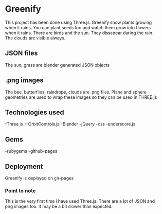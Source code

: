 # Greenify
This project has been done using Three.js. Greenify show plants growing when it rains. You can plant seeds too and watch them grow into flowers when it rains. There are birds and the sun. They dissapear during the rain. The clouds are visible always.

## JSON files
The sun, grass are blender generated JSON objects

## .png images
The bee, butterflies, raindrops, clouds are .png files. 
Plane and sphere geometries are used to wrap these images so they can be used in THREE.js

## Technologies used
-Three.js
--OrbitControls.js
-Blender
-jQuery
-css
-underscore.js 

## Gems
-rubygems
-github-pages

## Deployment
Greenify is deployed on gh-pages

### Point to note
This is the very first time I have used Three.js. There are a lot of JSON and png images too. It may be a bit slower than expected.
